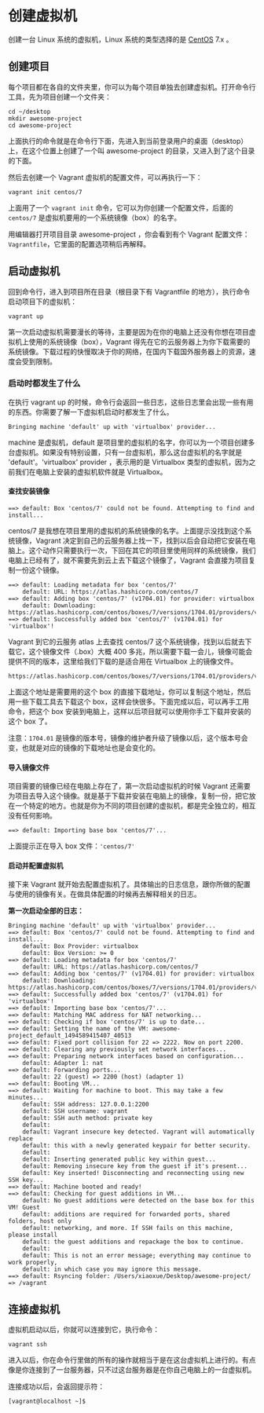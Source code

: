 # 创建虚拟机

创建一台 Linux 系统的虚拟机，Linux 系统的类型选择的是 [CentOS](https://ninghao.net/affiliate/51729/package/centos) 7.x 。

## 创建项目

每个项目都在各自的文件夹里，你可以为每个项目单独去创建虚拟机。打开命令行工具，先为项目创建一个文件夹：

```
cd ~/desktop
mkdir awesome-project
cd awesome-project
```

上面执行的命令就是在命令行下面，先进入到当前登录用户的桌面（desktop）上，在这个位置上创建了一个叫 awesome-project 的目录，又进入到了这个目录的下面。

然后去创建一个 Vagrant 虚拟机的配置文件，可以再执行一下：

```
vagrant init centos/7
```

上面用了一个 `vagrant init` 命令，它可以为你创建一个配置文件，后面的 `centos/7` 是虚拟机要用的一个系统镜像（box）的名字。

用编辑器打开项目目录 awesome-project ，你会看到有个 Vagrant 配置文件：`Vagrantfile`，它里面的配置选项稍后再解释。

## 启动虚拟机

回到命令行，进入到项目所在目录（根目录下有 Vagrantfile 的地方），执行命令启动项目下的虚拟机：

```
vagrant up
```

第一次启动虚拟机需要漫长的等待，主要是因为在你的电脑上还没有你想在项目虚拟机上使用的系统镜像（box），Vagrant 得先在它的云服务器上为你下载需要的系统镜像。下载过程的快慢取决于你的网络，在国内下载国外服务器上的资源，速度会受到限制。

### 启动时都发生了什么

在执行 vagrant up 的时候，命令行会返回一些日志，这些日志里会出现一些有用的东西。你需要了解一下虚拟机启动时都发生了什么。

```
Bringing machine 'default' up with 'virtualbox' provider...
```

machine 是虚拟机，default 是项目里的虚拟机的名字，你可以为一个项目创建多台虚拟机。如果没有特别设置，只有一台虚拟机，那么这台虚拟机的名字就是 'default'。'virtualbox' provider ，表示用的是 Virtualbox 类型的虚拟机，因为之前我们在电脑上安装的虚拟机软件就是 Virtualbox。

#### 查找安装镜像

```
==> default: Box 'centos/7' could not be found. Attempting to find and install...
```

centos/7 是我想在项目里用的虚拟机的系统镜像的名字。上面提示没找到这个系统镜像，Vagrant 决定到自己的云服务器上找一下，找到以后会自动把它安装在电脑上。这个动作只需要执行一次，下回在其它的项目里使用同样的系统镜像，我们电脑上已经有了，就不需要先到云上去下载这个镜像了，Vagrant 会直接为项目复制一份这个镜像。

```
==> default: Loading metadata for box 'centos/7'
    default: URL: https://atlas.hashicorp.com/centos/7
==> default: Adding box 'centos/7' (v1704.01) for provider: virtualbox
    default: Downloading: https://atlas.hashicorp.com/centos/boxes/7/versions/1704.01/providers/virtualbox.box
==> default: Successfully added box 'centos/7' (v1704.01) for 'virtualbox'!
```

Vagrant 到它的云服务 atlas 上去查找 centos/7 这个系统镜像，找到以后就去下载它，这个镜像文件（.box）大概 400 多兆，所以需要下载一会儿，镜像可能会提供不同的版本，这里给我们下载的是适合用在 Virtualbox 上的镜像文件。

```
https://atlas.hashicorp.com/centos/boxes/7/versions/1704.01/providers/virtualbox.box
```

上面这个地址是需要用的这个 box 的直接下载地址，你可以复制这个地址，然后用一些下载工具去下载这个 box，这样会快很多。下面完成以后，可以再手工用命令，把这个 box 安装到电脑上，这样以后项目就可以使用你手工下载并安装的这个 box 了。

注意：`1704.01` 是镜像的版本号，镜像的维护者升级了镜像以后，这个版本号会变，也就是对应的镜像的下载地址也是会变化的。

#### 导入镜像文件

项目需要的镜像已经在电脑上存在了，第一次启动虚拟机的时候 Vagrant 还需要为项目去导入这个镜像。就是基于下载并安装在电脑上的镜像，复制一份，把它放在一个特定的地方。也就是你为不同的项目创建的虚拟机，都是完全独立的，相互没有任何影响。

```
==> default: Importing base box 'centos/7'...
```

上面提示正在导入 box 文件：`'centos/7'`

#### 启动并配置虚拟机

接下来 Vagrant 就开始去配置虚拟机了。具体输出的日志信息，跟你所做的配置与使用的镜像有关。在做具体配置的时候再去解释相关的日志。

**第一次启动全部的日志：**

```
Bringing machine 'default' up with 'virtualbox' provider...
==> default: Box 'centos/7' could not be found. Attempting to find and install...
    default: Box Provider: virtualbox
    default: Box Version: >= 0
==> default: Loading metadata for box 'centos/7'
    default: URL: https://atlas.hashicorp.com/centos/7
==> default: Adding box 'centos/7' (v1704.01) for provider: virtualbox
    default: Downloading: https://atlas.hashicorp.com/centos/boxes/7/versions/1704.01/providers/virtualbox.box
==> default: Successfully added box 'centos/7' (v1704.01) for 'virtualbox'!
==> default: Importing base box 'centos/7'...
==> default: Matching MAC address for NAT networking...
==> default: Checking if box 'centos/7' is up to date...
==> default: Setting the name of the VM: awesome-project_default_1494589415407_40513
==> default: Fixed port collision for 22 => 2222. Now on port 2200.
==> default: Clearing any previously set network interfaces...
==> default: Preparing network interfaces based on configuration...
    default: Adapter 1: nat
==> default: Forwarding ports...
    default: 22 (guest) => 2200 (host) (adapter 1)
==> default: Booting VM...
==> default: Waiting for machine to boot. This may take a few minutes...
    default: SSH address: 127.0.0.1:2200
    default: SSH username: vagrant
    default: SSH auth method: private key
    default: 
    default: Vagrant insecure key detected. Vagrant will automatically replace
    default: this with a newly generated keypair for better security.
    default: 
    default: Inserting generated public key within guest...
    default: Removing insecure key from the guest if it's present...
    default: Key inserted! Disconnecting and reconnecting using new SSH key...
==> default: Machine booted and ready!
==> default: Checking for guest additions in VM...
    default: No guest additions were detected on the base box for this VM! Guest
    default: additions are required for forwarded ports, shared folders, host only
    default: networking, and more. If SSH fails on this machine, please install
    default: the guest additions and repackage the box to continue.
    default: 
    default: This is not an error message; everything may continue to work properly,
    default: in which case you may ignore this message.
==> default: Rsyncing folder: /Users/xiaoxue/Desktop/awesome-project/ => /vagrant
```

## 连接虚拟机

虚拟机启动以后，你就可以连接到它，执行命令：

```
vagrant ssh
```

进入以后，你在命令行里做的所有的操作就相当于是在这台虚拟机上进行的。有点像是你连接到了一台服务器，只不过这台服务器是在你自己电脑上的一台虚拟机。

连接成功以后，会返回提示符：

```
[vagrant@localhost ~]$
```



